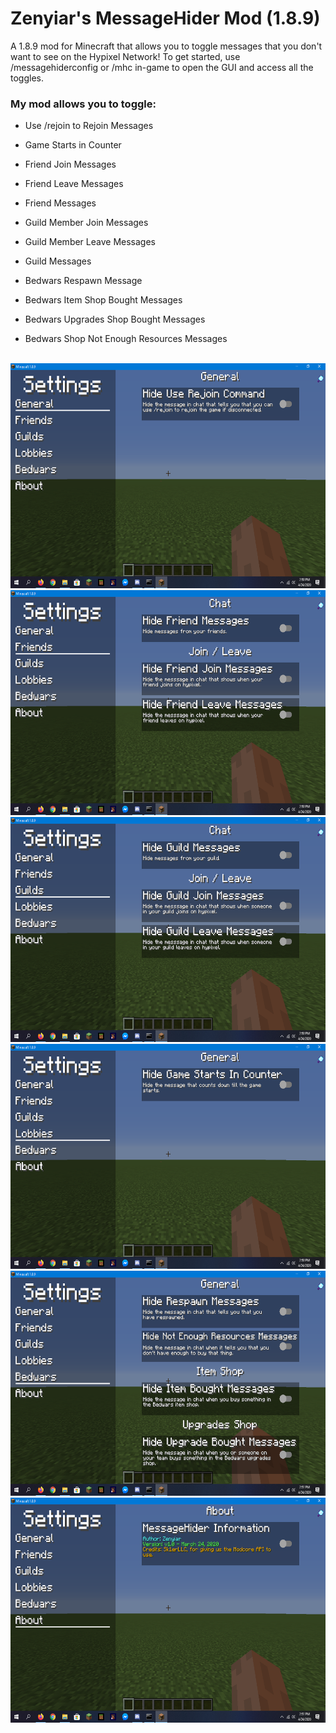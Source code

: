 # Zenyiar's MessageHider Mod (1.8.9)
A 1.8.9 mod for Minecraft that allows you to toggle messages that you don't want to see on the Hypixel Network!
To get started, use /messagehiderconfig or /mhc in-game to open the GUI and access all the toggles.

### My mod allows you to toggle:
- Use /rejoin to Rejoin Messages

- Game Starts in Counter

- Friend Join Messages
- Friend Leave Messages
- Friend Messages

- Guild Member Join Messages
- Guild Member Leave Messages
- Guild Messages

- Bedwars Respawn Message
- Bedwars Item Shop Bought Messages
- Bedwars Upgrades Shop Bought Messages
- Bedwars Shop Not Enough Resources Messages

<br />
<center>
  <img src="images/general_category.png" width=640 height=360 />
  <img src="images/friends_category.png" width=640 height=360 />
  <img src="images/guilds_category.png" width=640 height=360 />
  <img src="images/lobbies_category.png" width=640 height=360 />
  <img src="images/bedwars_category.png" width=640 height=360 />
  <img src="images/about_category.png" width=640 height=360 />
</center>
